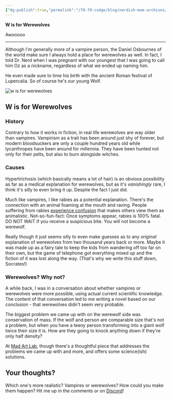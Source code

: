 ```yaml
---
{"dg-publish":true,"permalink":"/70-79-codge/blog/nerdish-mom-archives/2019/w-is-for-werewolves/","title":"W is for Werewolves","created":"","updated":""}
---
```



**W is for Werewolves**

Awooooo

* * *

Although I'm generally more of a vampire person, the Daniel Osbournes of the world make sure I always hold a place for werewolves as well. In fact, I told Dr. Nerd when I was pregnant with our youngest that I was going to call him Oz as a nickname, regardless of what we ended up naming him. 

He even made sure to time his birth with the ancient Roman festival of Lupercalia. So of course he's our young Wolf. 

![w is for werewolves](https://lh3.googleusercontent.com/IdD621dZ0A454qHyDnniQgo4O3SQcNbg1X3v1hSZ80p0wfRlbTkg7ieJH3cOKDmbUTQASJ0UY9b9W1q-sggk5FhoVZFPiWZA_NVPhjW5yUxBtrNAKF7Ibh2sgRQwRYLi2JpjlTn3)

## **W is for Werewolves** 

### **History**

Contrary to how it works in fiction, in real life werewolves are way older than vampires. Vampirism as a trait has been around just shy of forever, but modern bloodsuckers are only a couple hundred years old while lycanthropes have been around for millennia. They have been hunted not only for their pelts, but also to burn alongside witches. 

### **Causes**

Hypertrichosis (which basically means a lot of hair) is an obvious possibility as far as a medical explanation for werewolves, but as it's _vanishingly_ rare, I think it's silly to even bring it up. Despite the fact I just did. 

Much like vampires, I like rabies as a potential explanation. There's the connection with an animal foaming at the mouth and raving. People suffering from rabies [experience confusion](https://blogs.unimelb.edu.au/sciencecommunication/2014/10/26/the-virus-behind-the-horror-legends/) that makes others view them as animalistic. Not-so-fun-fact: Once symptoms appear, rabies is 100% fatal. DO NOT WAIT if you receive a suspicious bite. You will not become a werewolf.

Really though it just seems silly to even make guesses as to any _original_ explanation of werewolves from two thousand years back or more. Maybe it was made up as a fairy tale to keep the kids from wandering off too far on their own, but the game of telephone got everything mixed up and the fiction of it was lost along the way. (That's why we write this stuff down, Socrates!) 

### **Werewolves? Why not?** 

A while back, I was in a conversation about whether vampires or werewolves were more possible, using actual current scientific knowledge. The content of that conversation led to me writing a novel based on our conclusion - that werewolves didn't seem very probable. 

The biggest problem we came up with on the werewolf side was conservation of mass. If the wolf and person are comparable size that's not a problem, but when you have a teeny person transforming into a giant wolf twice their size it is. How are they going to knock anything down if they're only half density?

At [Mad Art Lab](https://madartlab.com/the-increasingly-dubious-science-of-werewolves-transformations/), though there's a thoughtful piece that addresses the problems we came up with and more, and offers some science(ish) solutions.

## **Your thoughts?**

Which one's more realistic? Vampires or werewolves? How could you make them happen? Hit me up in the comments or on [Discord](https://discord.gg/JkPbnhb)!
